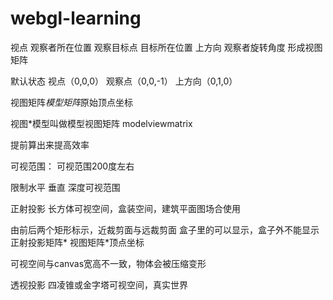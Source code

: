 # webgl-learning

视点 观察者所在位置
观察目标点 目标所在位置
上方向 观察者旋转角度
形成视图矩阵

默认状态 视点（0,0,0）
观察点（0,0,-1）
上方向（0,1,0）

视图矩阵*模型矩阵*原始顶点坐标

视图*模型叫做模型视图矩阵 modelviewmatrix

提前算出来提高效率

可视范围：
可视范围200度左右

限制水平 垂直 深度可视范围

正射投影
长方体可视空间，盒装空间，建筑平面图场合使用

由前后两个矩形标示，近裁剪面与远裁剪面
盒子里的可以显示，盒子外不能显示
正射投影矩阵* 视图矩阵*顶点坐标

可视空间与canvas宽高不一致，物体会被压缩变形

透视投影
四凌锥或金字塔可视空间，真实世界
















